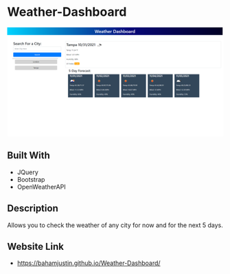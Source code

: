 # Weather-Dashboard

![Screenshot](assets/images/screencapture.png)

## Built With

- JQuery
- Bootstrap
- OpenWeatherAPI

## Description

Allows you to check the weather of any city for now and for the next 5 days.

## Website Link

- https://bahamjustin.github.io/Weather-Dashboard/
